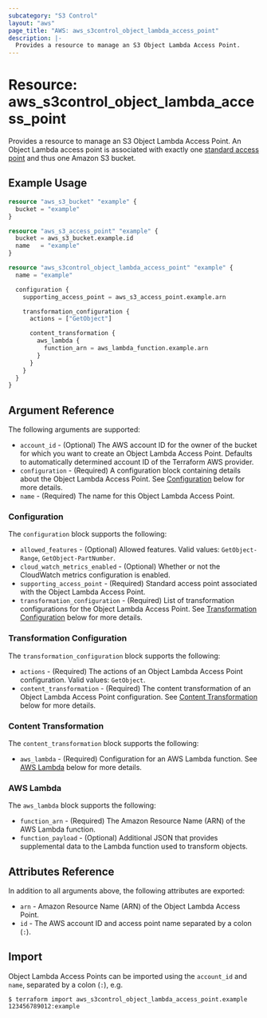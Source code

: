 ```yaml
---
subcategory: "S3 Control"
layout: "aws"
page_title: "AWS: aws_s3control_object_lambda_access_point"
description: |-
  Provides a resource to manage an S3 Object Lambda Access Point.
---
```


# Resource: aws_s3control_object_lambda_access_point

Provides a resource to manage an S3 Object Lambda Access Point.
An Object Lambda access point is associated with exactly one [standard access point](s3control_access_point.html) and thus one Amazon S3 bucket.

## Example Usage

```terraform
resource "aws_s3_bucket" "example" {
  bucket = "example"
}

resource "aws_s3_access_point" "example" {
  bucket = aws_s3_bucket.example.id
  name   = "example"
}

resource "aws_s3control_object_lambda_access_point" "example" {
  name = "example"

  configuration {
    supporting_access_point = aws_s3_access_point.example.arn

    transformation_configuration {
      actions = ["GetObject"]

      content_transformation {
        aws_lambda {
          function_arn = aws_lambda_function.example.arn
        }
      }
    }
  }
}
```

## Argument Reference

The following arguments are supported:

* `account_id` - (Optional) The AWS account ID for the owner of the bucket for which you want to create an Object Lambda Access Point. Defaults to automatically determined account ID of the Terraform AWS provider.
* `configuration` - (Required) A configuration block containing details about the Object Lambda Access Point. See [Configuration](#configuration) below for more details.
* `name` - (Required) The name for this Object Lambda Access Point.

### Configuration

The `configuration` block supports the following:

* `allowed_features` - (Optional) Allowed features. Valid values: `GetObject-Range`, `GetObject-PartNumber`.
* `cloud_watch_metrics_enabled` - (Optional) Whether or not the CloudWatch metrics configuration is enabled.
* `supporting_access_point` - (Required) Standard access point associated with the Object Lambda Access Point.
* `transformation_configuration` - (Required) List of transformation configurations for the Object Lambda Access Point. See [Transformation Configuration](#transformation-configuration) below for more details.

### Transformation Configuration

The `transformation_configuration` block supports the following:

* `actions` - (Required) The actions of an Object Lambda Access Point configuration. Valid values: `GetObject`.
* `content_transformation` - (Required) The content transformation of an Object Lambda Access Point configuration. See [Content Transformation](#content-transformation) below for more details.

### Content Transformation

The `content_transformation` block supports the following:

* `aws_lambda` - (Required) Configuration for an AWS Lambda function. See [AWS Lambda](#aws-lambda) below for more details.

### AWS Lambda

The `aws_lambda` block supports the following:

* `function_arn` - (Required) The Amazon Resource Name (ARN) of the AWS Lambda function.
* `function_payload` - (Optional) Additional JSON that provides supplemental data to the Lambda function used to transform objects.

## Attributes Reference

In addition to all arguments above, the following attributes are exported:

* `arn` - Amazon Resource Name (ARN) of the Object Lambda Access Point.
* `id` - The AWS account ID and access point name separated by a colon (`:`).

## Import

Object Lambda Access Points can be imported using the `account_id` and `name`, separated by a colon (`:`), e.g.

```
$ terraform import aws_s3control_object_lambda_access_point.example 123456789012:example
```
